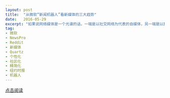 ```yaml
---
layout: post
title:  "从微软“新闻机器人”看新媒体的三大趋势"
date:   2016-05-29
excerpt: "如果说网络媒体是一个光谱的话，一端是以社交网络为代表的自媒体，另一端是以报社电台代表的权威媒体，中间的间隔就是网络社区。目前，自媒体被Twitter、微博垄断，权威媒体被传统媒体霸占。只有网络社区目前还是“诸侯并起”，光谱的中段成了新媒体的主战场。"
tag:
- 微软
- NewsPro
- Reddit
- 新媒体
- Quartz
- 个性化
- 社区化
- 精简化
- 纽约时报
- 机器人
---
```


<a href="https://zhuanlan.zhihu.com/p/23183961" target="_blank">点击阅读</a>